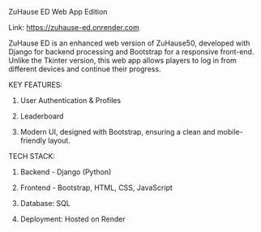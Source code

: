 
ZuHause ED Web App Edition

Link: https://zuhause-ed.onrender.com

ZuHause ED is an enhanced web version of ZuHause50, developed with Django for backend processing and Bootstrap for a responsive front-end. 
Unlike the Tkinter version, this web app allows players to log in from different devices and continue their progress.

KEY FEATURES:

1. User Authentication & Profiles

2. Leaderboard

3. Modern UI, designed with Bootstrap, ensuring a clean and mobile-friendly layout.

TECH STACK:

1. Backend - Django (Python)

2. Frontend - Bootstrap, HTML, CSS, JavaScript

3. Database: SQL 

4. Deployment: Hosted on Render











